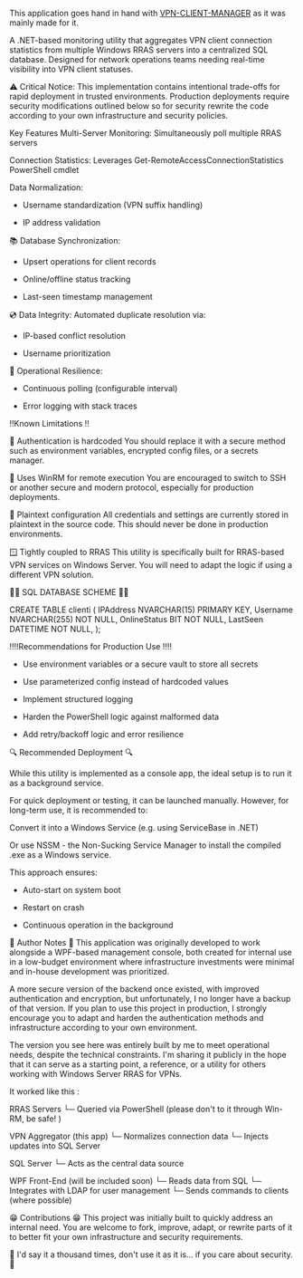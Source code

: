 This application goes hand in hand with [VPN-CLIENT-MANAGER](https://github.com/Bxaldy/windows-vpn-client-manager) as it was mainly made for it.


A .NET-based monitoring utility that aggregates VPN client connection statistics from multiple Windows RRAS servers into a centralized SQL database. Designed for network operations teams needing real-time visibility into VPN client statuses.

⚠️ Critical Notice: This implementation contains intentional trade-offs for rapid deployment in trusted environments. Production deployments require security modifications outlined below so for security rewrite the code according to your own infrastructure and security policies.

Key Features
Multi-Server Monitoring: Simultaneously poll multiple RRAS servers

Connection Statistics: Leverages Get-RemoteAccessConnectionStatistics PowerShell cmdlet

Data Normalization:

- Username standardization (VPN suffix handling)

- IP address validation

📚 Database Synchronization:

- Upsert operations for client records

- Online/offline status tracking

- Last-seen timestamp management

💿 Data Integrity: Automated duplicate resolution via:

- IP-based conflict resolution

- Username prioritization

🚨 Operational Resilience:

- Continuous polling (configurable interval)

- Error logging with stack traces 

‼️Known Limitations ‼️

🔐 Authentication is hardcoded
You should replace it with a secure method such as environment variables, encrypted config files, or a secrets manager.

🔌 Uses WinRM for remote execution
You are encouraged to switch to SSH or another secure and modern protocol, especially for production deployments.

📄 Plaintext configuration
All credentials and settings are currently stored in plaintext in the source code. This should never be done in production environments.

🪟 Tightly coupled to RRAS
This utility is specifically built for RRAS-based VPN services on Windows Server. You will need to adapt the logic if using a different VPN solution.

📝📝 SQL DATABASE SCHEME  📝📝
	
 CREATE TABLE clienti (
    IPAddress NVARCHAR(15) PRIMARY KEY,
    Username NVARCHAR(255) NOT NULL,
    OnlineStatus BIT NOT NULL,
    LastSeen DATETIME NOT NULL,
);


‼️‼️Recommendations for Production Use ‼️‼️

- Use environment variables or a secure vault to store all secrets

- Use parameterized config instead of hardcoded values

- Implement structured logging

- Harden the PowerShell logic against malformed data

- Add retry/backoff logic and error resilience

🔍 Recommended Deployment 🔍

While this utility is implemented as a console app, the ideal setup is to run it as a background service.

For quick deployment or testing, it can be launched manually.
However, for long-term use, it is recommended to:

Convert it into a Windows Service
(e.g. using ServiceBase in .NET)

Or use NSSM - the Non-Sucking Service Manager to install the compiled .exe as a Windows service.

This approach ensures:

- Auto-start on system boot

- Restart on crash

- Continuous operation in the background

📝 Author Notes 📝
This application was originally developed to work alongside a WPF-based management console, both created for internal use in a low-budget environment where infrastructure investments were minimal and in-house development was prioritized.

A more secure version of the backend once existed, with improved authentication and encryption, but unfortunately, I no longer have a backup of that version. If you plan to use this project in production, I strongly encourage you to adapt and harden the authentication methods and infrastructure according to your own environment.

The version you see here was entirely built by me to meet operational needs, despite the technical constraints. I'm sharing it publicly in the hope that it can serve as a starting point, a reference, or a utility for others working with Windows Server RRAS for VPNs. 

It worked like this :

RRAS Servers
    └─ Queried via PowerShell (please don't to it through Win-RM, be safe! )

VPN Aggregator (this app)
    └─ Normalizes connection data
    └─ Injects updates into SQL Server

SQL Server
    └─ Acts as the central data source

WPF Front-End (will be included soon)
    └─ Reads data from SQL
    └─ Integrates with LDAP for user management
    └─ Sends commands to clients (where possible)


😁 Contributions 😁
This project was initially built to quickly address an internal need.
You are welcome to fork, improve, adapt, or rewrite parts of it to better fit your own infrastructure and security requirements.

🚨 I'd say it a thousand times, don't use it as it is... if you care about security. 🚨
